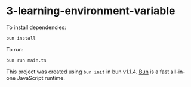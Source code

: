 # 3-learning-environment-variable

To install dependencies:

```bash
bun install
```

To run:

```bash
bun run main.ts
```

This project was created using `bun init` in bun v1.1.4. [Bun](https://bun.sh) is a fast all-in-one JavaScript runtime.
